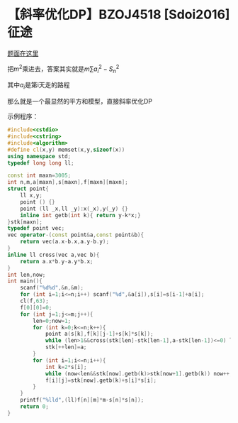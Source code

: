 # 【斜率优化DP】BZOJ4518 [Sdoi2016]征途

[题面在这里](http://www.lydsy.com/JudgeOnline/problem.php?id=4518)





把$m^2$乘进去，答案其实就是$m\sum a_i^2-S_n^2$

其中$a_i$是第i天走的路程

那么就是一个最显然的平方和模型，直接斜率优化DP



示例程序：

```C++
#include<cstdio>
#include<cstring>
#include<algorithm>
#define cl(x,y) memset(x,y,sizeof(x))
using namespace std;
typedef long long ll;

const int maxn=3005;
int n,m,a[maxn],s[maxn],f[maxn][maxn];
struct point{
	ll x,y;
	point () {}
	point (ll _x,ll _y):x(_x),y(_y) {}
	inline int getb(int k){	return y-k*x;}
}stk[maxn];
typedef point vec;
vec operator-(const point&a,const point&b){
	return vec(a.x-b.x,a.y-b.y);
}
inline ll cross(vec a,vec b){
	return a.x*b.y-a.y*b.x;
}
int len,now;
int main(){
	scanf("%d%d",&n,&m);
	for (int i=1;i<=n;i++) scanf("%d",&a[i]),s[i]=s[i-1]+a[i];
	cl(f,63);
	f[0][0]=0;
	for (int j=1;j<=m;j++){
		len=0;now=1;
		for (int k=0;k<=n;k++){
			point a(s[k],f[k][j-1]+s[k]*s[k]);
			while (len>1&&cross(stk[len]-stk[len-1],a-stk[len-1])<=0) len--;
			stk[++len]=a;
		}
		for (int i=1;i<=n;i++){
			int k=2*s[i];
			while (now<len&&stk[now].getb(k)>stk[now+1].getb(k)) now++;
			f[i][j]=stk[now].getb(k)+s[i]*s[i];
		}
	}
	printf("%lld",(ll)f[n][m]*m-s[n]*s[n]);
	return 0;
}
```

